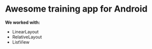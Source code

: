 # Awesome training app for Android

**We worked with:**

* LinearLayout
* RelativeLayout
* ListView
